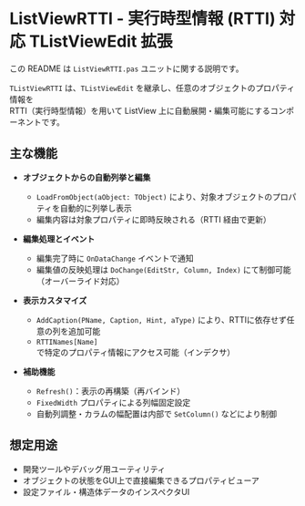 # ListViewRTTI - 実行時型情報 (RTTI) 対応 TListViewEdit 拡張

この README は `ListViewRTTI.pas` ユニットに関する説明です。

`TListViewRTTI` は、`TListViewEdit` を継承し、任意のオブジェクトのプロパティ情報を  
RTTI（実行時型情報）を用いて ListView 上に自動展開・編集可能にするコンポーネントです。

## 主な機能

- **オブジェクトからの自動列挙と編集**
  - `LoadFromObject(aObject: TObject)` により、対象オブジェクトのプロパティを自動的に列挙し表示
  - 編集内容は対象プロパティに即時反映される（RTTI 経由で更新）

- **編集処理とイベント**
  - 編集完了時に `OnDataChange` イベントで通知
  - 編集値の反映処理は `DoChange(EditStr, Column, Index)` にて制御可能（オーバーライド対応）

- **表示カスタマイズ**
  - `AddCaption(PName, Caption, Hint, aType)` により、RTTIに依存せず任意の列を追加可能
  - `RTTINames[Name]` で特定のプロパティ情報にアクセス可能（インデクサ）

- **補助機能**
  - `Refresh()`：表示の再構築（再バインド）
  - `FixedWidth` プロパティによる列幅固定設定
  - 自動列調整・カラムの幅配置は内部で `SetColumn()` などにより制御

## 想定用途

- 開発ツールやデバッグ用ユーティリティ
- オブジェクトの状態をGUI上で直接編集できるプロパティビューア
- 設定ファイル・構造体データのインスペクタUI
